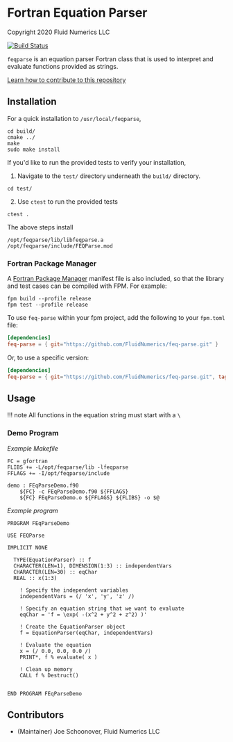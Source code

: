 # Fortran Equation Parser
Copyright 2020 Fluid Numerics LLC

[![Build Status](https://github.com/fluidnumerics/feq-parse/actions/workflows/ci.yml/badge.svg)](https://github.com/FluidNumerics/feq-parse/actions)

`feqparse` is an equation parser Fortran class that is used to interpret and evaluate functions provided as strings.

[Learn how to contribute to this repository](./CONTRIBUTING.md)

## Installation

For a quick installation to `/usr/local/feqparse`,
```
cd build/
cmake ../
make
sudo make install
```
If you'd like to run the provided tests to verify your installation,
1. Navigate to the `test/` directory underneath the `build/` directory.
```
cd test/
```
2. Use `ctest` to run the provided tests
```
ctest .
```

The above steps install
```
/opt/feqparse/lib/libfeqparse.a
/opt/feqparse/include/FEQParse.mod
```

### Fortran Package Manager

A [Fortran Package Manager](https://github.com/fortran-lang/fpm) manifest file is also included, so that the library and test cases can be compiled with FPM. For example:

```
fpm build --profile release
fpm test --profile release
```

To use `feq-parse` within your fpm project, add the following to your `fpm.toml` file:
```toml
[dependencies]
feq-parse = { git="https://github.com/FluidNumerics/feq-parse.git" }
```

Or, to use a specific version:

```toml
[dependencies]
feq-parse = { git="https://github.com/FluidNumerics/feq-parse.git", tag = "v1.1.0" }
```

## Usage

!!! note
    All functions in the equation string must start with a `\`

### Demo Program

*Example Makefile*
```
FC = gfortran
FLIBS += -L/opt/feqparse/lib -lfeqparse
FFLAGS += -I/opt/feqparse/include

demo : FEqParseDemo.f90
	${FC} -c FEqParseDemo.f90 ${FFLAGS}
	${FC} FEqParseDemo.o ${FFLAGS} ${FLIBS} -o $@
```

*Example program*
```
PROGRAM FEqParseDemo

USE FEQParse

IMPLICIT NONE

  TYPE(EquationParser) :: f
  CHARACTER(LEN=1), DIMENSION(1:3) :: independentVars
  CHARACTER(LEN=30) :: eqChar
  REAL :: x(1:3)

    ! Specify the independent variables
    independentVars = (/ 'x', 'y', 'z' /)

    ! Specify an equation string that we want to evaluate
    eqChar = 'f = \exp( -(x^2 + y^2 + z^2) )'

    ! Create the EquationParser object
    f = EquationParser(eqChar, independentVars)

    ! Evaluate the equation
    x = (/ 0.0, 0.0, 0.0 /)
    PRINT*, f % evaluate( x )

    ! Clean up memory
    CALL f % Destruct()


END PROGRAM FEqParseDemo
```

## Contributors

* (Maintainer) Joe Schoonover, Fluid Numerics LLC
